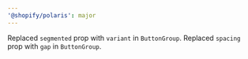 ```yaml
---
'@shopify/polaris': major
---
```


Replaced `segmented` prop with `variant` in `ButtonGroup`.
Replaced `spacing` prop with `gap` in `ButtonGroup`.
